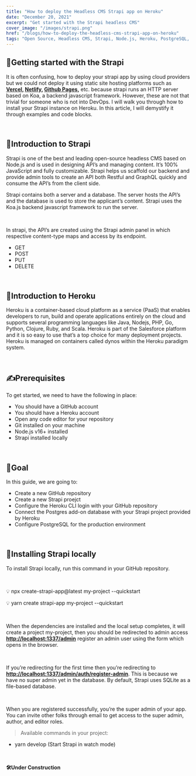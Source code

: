 ```yaml
---
title: "How to deploy the Headless CMS Strapi app on Heroku"
date: "December 20, 2021"
excerpt: "Get started with the Strapi headless CMS"
cover_image: "/images/strapi.png"
href: "/blogs/how-to-deploy-the-headless-cms-strapi-app-on-heroku"
tags: "Open Source, Headless CMS, Strapi, Node.js, Heroku, PostgreSQL, Community"
---
```


## **🚀Getting started with the Strapi**

It is often confusing, how to deploy your strapi app by using cloud providers but we could not deploy it using static site hosting platforms such as **[Vercel](http://vercel.com), [Netlify](http://netlify.com), [Github Pages](https://www.notion.so/How-to-deploy-the-Headless-CMS-Strapi-app-on-Heroku-7f40b8f2d8414f3f81e8a0caccf9c1f1),** etc. because strapi runs an HTTP server based on Koa, a backend javascript framework. However, these are not that trivial for someone who is not into DevOps. I will walk you through how to install your Strapi instance on Heroku. In this article, I will demystify it through examples and code blocks.

&nbsp;
&nbsp;

## **🤩Introduction to Strapi**

Strapi is one of the best and leading open-source headless CMS based on Node.js and is used in designing API’s and managing content. It’s 100% JavaScript and fully customizable. Strapi helps us scaffold our backend and provide admin tools to create an API both Restful and GraphQL quickly and consume the API’s from the client side.

Strapi contains both a server and a database. The server hosts the API’s and the database is used to store the applicant’s content. Strapi uses the Koa.js backend javascript framework to run the server.

&nbsp;
&nbsp;

In strapi, the API’s are created using the Strapi admin panel in which respective content-type maps and access by its endpoint.

- GET
- POST
- PUT
- DELETE

&nbsp;
&nbsp;

## **🫣Introduction to Heroku**

Heroku is a container-based cloud platform as a service (PaaS) that enables developers to run, build and operate applications entirely on the cloud and supports several programming languages like Java, Nodejs, PHP, Go, Python, Clojure, Ruby, and Scala. Heroku is part of the Salesforce platform and it is so easy to use that’s a top choice for many deployment projects. Heroku is managed on containers called dynos within the Heroku paradigm system.

&nbsp;
&nbsp;

## **✍️Prerequisites**

To get started, we need to have the following in place:

- You should have a GitHub account
- You should have a Heroku account
- Open any code editor for your repository
- Git installed on your machine
- Node.js v16+ installed
- Strapi installed locally

&nbsp;
&nbsp;

## **🎯Goal**

In this guide, we are going to:

- Create a new GitHub repository
- Create a new Strapi proejct
- Configure the Heroku CLI login with your GitHub repository
- Connect the Postgres add-on database with your Strapi project provided by Heroku
- Configure PostgreSQL for the production environment

&nbsp;
&nbsp;

## **📝Installing Strapi locally**

To install Strapi locally, run this command in your GitHub repository.

&nbsp;

💡 npx create-strapi-app@latest my-project --quickstart

💡 yarn create strapi-app my-project --quickstart

&nbsp;

When the dependencies are installed and the local setup completes, it will create a project my-project, then you should be redirected to admin access [**http://localhost:1337/admin**](http://localhost:1337/admin) register an admin user using the form which opens in the browser.

&nbsp;

If you’re redirecting for the first time then you’re redirecting to [**http://localhost:1337/admin/auth/register-admin**](http://localhost:1337/admin/auth/register-admin). This is because we have no super admin yet in the database. By default, Strapi uses SQLite as a file-based database.

&nbsp;

When you are registered successfully, you’re the super admin of your app. You can invite other folks through email to get access to the super admin, author, and editor roles.

> Available commands in your project:

- yarn develop (Start Strapi in watch mode)

&nbsp;
&nbsp;

**🛠️Under Construction**
